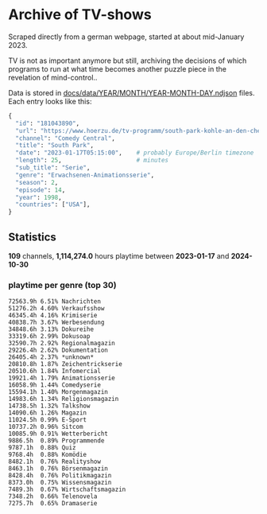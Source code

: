 # Archive of TV-shows

Scraped directly from a german webpage, started at about mid-January 2023.

TV is not as important anymore but still, archiving the decisions of which programs to run at what time
becomes another puzzle piece in the revelation of mind-control.. 

Data is stored in [docs/data/YEAR/MONTH/YEAR-MONTH-DAY.ndjson](docs/data/) files. 
Each entry looks like this:

```python
{
  "id": "181043890", 
  "url": "https://www.hoerzu.de/tv-programm/south-park-kohle-an-den-chefkoch/bid_181043890/", 
  "channel": "Comedy Central", 
  "title": "South Park", 
  "date": "2023-01-17T05:15:00",    # probably Europe/Berlin timezone 
  "length": 25,                     # minutes 
  "sub_title": "Serie", 
  "genre": "Erwachsenen-Animationsserie", 
  "season": 2, 
  "episode": 14, 
  "year": 1998, 
  "countries": ["USA"],
}
```

## Statistics

**109** channels, **1,114,274.0** hours playtime between **2023-01-17** and **2024-10-30**


### playtime per genre (top 30)

    72563.9h 6.51% Nachrichten
    51276.2h 4.60% Verkaufsshow
    46345.4h 4.16% Krimiserie
    40838.7h 3.67% Werbesendung
    34848.6h 3.13% Dokureihe
    33319.6h 2.99% Dokusoap
    32590.7h 2.92% Regionalmagazin
    29226.4h 2.62% Dokumentation
    26405.4h 2.37% *unknown*
    20810.8h 1.87% Zeichentrickserie
    20510.6h 1.84% Infomercial
    19921.4h 1.79% Animationsserie
    16058.9h 1.44% Comedyserie
    15594.1h 1.40% Morgenmagazin
    14983.6h 1.34% Religionsmagazin
    14738.5h 1.32% Talkshow
    14090.6h 1.26% Magazin
    11024.5h 0.99% E-Sport
    10737.2h 0.96% Sitcom
    10085.9h 0.91% Wetterbericht
    9886.5h  0.89% Programmende
    9787.1h  0.88% Quiz
    9768.4h  0.88% Komödie
    8482.1h  0.76% Realityshow
    8463.1h  0.76% Börsenmagazin
    8428.4h  0.76% Politikmagazin
    8373.0h  0.75% Wissensmagazin
    7489.3h  0.67% Wirtschaftsmagazin
    7348.2h  0.66% Telenovela
    7275.7h  0.65% Dramaserie
